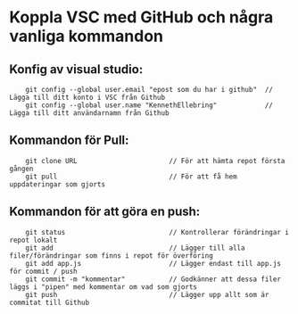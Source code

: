 
#   Koppla VSC med GitHub och några vanliga kommandon
##  Konfig av visual studio:
```
    git config --global user.email "epost som du har i github"  // Lägga till ditt konto i VSC från Github
    git config --global user.name "KennethEllebring"            // Lägga till ditt användarnamn från Github
```
##  Kommandon för Pull:
```
    git clone URL                       // För att hämta repot första gången
    git pull                            // För att få hem uppdateringar som gjorts 
```
##  Kommandon för att göra en push:
``` 
    git status                          // Kontrollerar förändringar i repot lokalt
    git add                             // Lägger till alla filer/förändringar som finns i repot för överföring
    git add app.js                      // Lägger endast till app.js för commit / push
    git commit -m "kommentar"           // Godkänner att dessa filer läggs i "pipen" med kommentar om vad som gjorts
    git push                            // Lägger upp allt som är commitat till Github
````